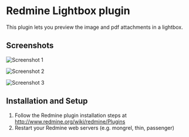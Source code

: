 Redmine Lightbox plugin
=======================

This plugin lets you preview the image and pdf attachments in a lightbox.

Screenshots
-----------

![Screenshot 1](http://img.skitch.com/20110303-gj7p1qyb984s1yjn1takdfsid7.medium.jpg)

![Screenshot 2](http://img.skitch.com/20110303-pufurh8rw42kin8h2jgjxu1nee.medium.jpg)

![Screenshot 3](https://img.skitch.com/20110303-q2bqemgwccnfqdtt7shimguwm7.medium.jpg) 

Installation and Setup
----------------------

1. Follow the Redmine plugin installation steps at http://www.redmine.org/wiki/redmine/Plugins
2. Restart your Redmine web servers (e.g. mongrel, thin, passenger)

